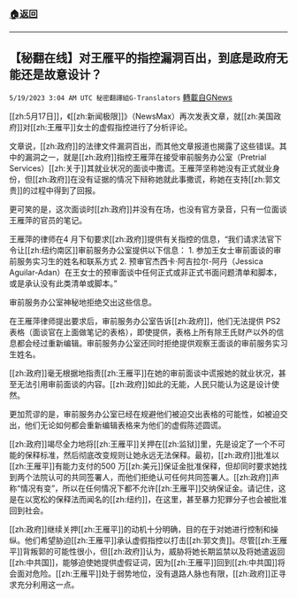 ###  [:house:返回](README.md)
---


## 【秘翻在线】对王雁平的指控漏洞百出，到底是政府无能还是故意设计？
`5/19/2023 3:04 AM UTC 秘密翻譯組G-Translators` [轉載自GNews](https://gnews.org/articles/1312848)

[[zh:5月17日]]，《[[zh:新闻极限]]》（NewsMax）再次发表文章，就[[zh:美国政府]]对[[zh:王雁平]]女士的虚假指控进行了分析评论。

文章说，[[zh:政府]]的法律文件漏洞百出，而其他文章报道也揭露了这些错误。其中的漏洞之一，就是[[zh:政府]]指控王雁萍在接受审前服务办公室（Pretrial Services）[[zh:关于]]其就业状况的面谈中撒谎。王雁萍坚称她没有正式就业身份，但[[zh:政府]]在没有证据的情况下辩称她就此事撒谎，称她在支持[[zh:郭文贵]]的过程中得到了回报。

更可笑的是，这次面谈时[[zh:政府]]并没有在场，也没有官方录音，只有一位面谈王雁萍的官员的笔记。

王雁萍的律师在4 月下旬要求[[zh:政府]]提供有关指控的信息，“我们请求法官下令让[[zh:纽约南区]]审前服务办公室提供以下信息： 1. 参加王女士审前面谈的审前服务实习生的姓名和联系方式 2\. 预审官杰西卡·阿吉拉尔\-阿丹（Jessica Aguilar-Adan）在王女士的预审面谈中任何正式或非正式书面问题清单和脚本，或是承认没有此类清单或脚本。”

审前服务办公室神秘地拒绝交出这些信息。

在王雁萍律师提出要求后，审前服务办公室告诉[[zh:政府]]，他们无法提供 PS2 表格（面谈官在上面做笔记的表格），即使提供，表格上所有除王氏财产以外的信息都会经过重新编辑。审前服务办公室还同时拒绝提供观察王面谈的审前服务实习生姓名。

[[zh:政府]]毫无根据地指责[[zh:王雁平]]在她的审前面谈中谎报她的就业状况，甚至无法引用审前面谈的内容。[[zh:政府]]如此的无能，人民只能认为这是设计使然。

更加荒谬的是，审前服务办公室已经在规避他们被迫交出表格的可能性，如被迫交出，他们无论如何都会重新编辑表格来为他们的虚假陈述圆谎。

[[zh:政府]]竭尽全力地将[[zh:王雁平]]关押在[[zh:监狱]]里，先是设定了一个不可能的保释标准，然后彻底改变规则让她永远无法保释。最初，[[zh:政府]]批准以[[zh:王雁平]]有能力支付的500 万[[zh:美元]]保证金批准保释，但却同时要求她找到两个法院认可的共同签署人，而他们拒绝认可任何共同签署人。[[zh:政府]]声称“情况有变”，所以在任何情况下都不允许[[zh:王雁平]]交纳保证金。请记住，这是在以宽松的保释法而闻名的[[zh:纽约]]，在这里，甚至暴力犯罪分子也会被批准回到社会。

[[zh:政府]]继续关押[[zh:王雁平]]的动机十分明确，目的在于对她进行控制和操纵。他们希望胁迫[[zh:王雁平]]承认虚假指控以打击[[zh:郭文贵]]。尽管[[zh:王雁平]]背叛郭的可能性很小，但[[zh:政府]]认为，威胁将她长期监禁以及将她遣返回[[zh:中共国]]，能够迫使她提供虚假证词，因为[[zh:王雁平]]回到[[zh:中共国]]将会面对危险。[[zh:王雁平]]处于弱势地位，没有退路人脉也有限，[[zh:政府]]正寻求充分利用这一点。
